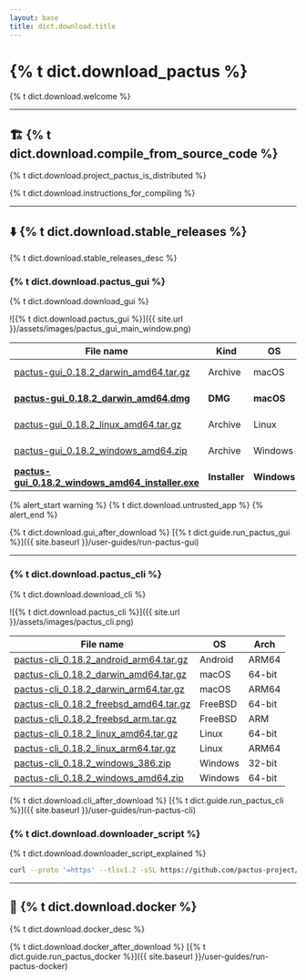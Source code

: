 ```yaml
---
layout: base
title: dict.download.title
---
```


# {% t dict.download_pactus %}

{% t dict.download.welcome %}

---

<h2 id="build">🏗️ {% t dict.download.compile_from_source_code %}</h2>

{% t dict.download.project_pactus_is_distributed %}

{% t dict.download.instructions_for_compiling %}

---

<h2 id="binary">⬇️ {% t dict.download.stable_releases %}</h2>

{% t dict.download.stable_releases_desc %}

<h3 id="gui">{% t dict.download.pactus_gui %}</h3>

{% t dict.download.download_gui %}

![{% t dict.download.pactus_gui %}]({{ site.url }}/assets/images/pactus_gui_main_window.png)

| **File name**                                                                                                                                                         | **Kind**      | **OS**      | **Arch** |
| --------------------------------------------------------------------------------------------------------------------------------------------------------------------- | ------------- | ----------- | -------- |
| [pactus-gui_0.18.2_darwin_amd64.tar.gz](https://github.com/pactus-project/pactus/releases/download/v0.18.2/pactus-gui_0.18.2_darwin_amd64.tar.gz)                     | Archive       | macOS       | 64-bit   |
| [**pactus-gui_0.18.2_darwin_amd64.dmg**](https://github.com/pactus-project/pactus/releases/download/v0.18.2/pactus-gui_0.18.2_darwin_amd64.dmg)                       | **DMG**       | **macOS**   | 64-bit   |
| [pactus-gui_0.18.2_linux_amd64.tar.gz](https://github.com/pactus-project/pactus/releases/download/v0.18.2/pactus-gui_0.18.2_linux_amd64.tar.gz)                       | Archive       | Linux       | 64-bit   |
| [pactus-gui_0.18.2_windows_amd64.zip](https://github.com/pactus-project/pactus/releases/download/v0.18.2/pactus-gui_0.18.2_windows_amd64.zip)                         | Archive       | Windows     | 64-bit   |
| [**pactus-gui_0.18.2_windows_amd64_installer.exe**](https://github.com/pactus-project/pactus/releases/download/v0.18.2/pactus-gui_0.18.2_windows_amd64_installer.exe) | **Installer** | **Windows** | 64-bit   |

{% alert_start warning %}
  {% t dict.download.untrusted_app %}
{% alert_end %}

{% t dict.download.gui_after_download %} [{% t dict.guide.run_pactus_gui %}]({{ site.baseurl }}/user-guides/run-pactus-gui)

---

<h3 id="cli">{% t dict.download.pactus_cli %}</h3>

{% t dict.download.download_cli %}

![{% t dict.download.pactus_cli %}]({{ site.url }}/assets/images/pactus_cli.png)

| **File name**                                                                                                                                       | **OS**  | **Arch** |
| --------------------------------------------------------------------------------------------------------------------------------------------------- | ------- | -------- |
| [pactus-cli_0.18.2_android_arm64.tar.gz](https://github.com/pactus-project/pactus/releases/download/v0.18.2/pactus-cli_0.18.2_android_arm64.tar.gz) | Android | ARM64    |
| [pactus-cli_0.18.2_darwin_amd64.tar.gz](https://github.com/pactus-project/pactus/releases/download/v0.18.2/pactus-cli_0.18.2_darwin_amd64.tar.gz)   | macOS   | 64-bit   |
| [pactus-cli_0.18.2_darwin_arm64.tar.gz](https://github.com/pactus-project/pactus/releases/download/v0.18.2/pactus-cli_0.18.2_darwin_arm64.tar.gz)   | macOS   | ARM64    |
| [pactus-cli_0.18.2_freebsd_amd64.tar.gz](https://github.com/pactus-project/pactus/releases/download/v0.18.2/pactus-cli_0.18.2_freebsd_amd64.tar.gz) | FreeBSD | 64-bit   |
| [pactus-cli_0.18.2_freebsd_arm.tar.gz](https://github.com/pactus-project/pactus/releases/download/v0.18.2/pactus-cli_0.18.2_freebsd_arm.tar.gz)     | FreeBSD | ARM      |
| [pactus-cli_0.18.2_linux_amd64.tar.gz](https://github.com/pactus-project/pactus/releases/download/v0.18.2/pactus-cli_0.18.2_linux_amd64.tar.gz)     | Linux   | 64-bit   |
| [pactus-cli_0.18.2_linux_arm64.tar.gz](https://github.com/pactus-project/pactus/releases/download/v0.18.2/pactus-cli_0.18.2_linux_arm64.tar.gz)     | Linux   | ARM64    |
| [pactus-cli_0.18.2_windows_386.zip](https://github.com/pactus-project/pactus/releases/download/v0.18.2/pactus-cli_0.18.2_windows_386.zip)           | Windows | 32-bit   |
| [pactus-cli_0.18.2_windows_amd64.zip](https://github.com/pactus-project/pactus/releases/download/v0.18.2/pactus-cli_0.18.2_windows_amd64.zip)       | Windows | 64-bit   |

{% t dict.download.cli_after_download %} [{% t dict.guide.run_pactus_cli %}]({{ site.baseurl }}/user-guides/run-pactus-cli)

<h3 id="downloader_script">{% t dict.download.downloader_script %}</h3>

{% t dict.download.downloader_script_explained %}

```sh
curl --proto '=https' --tlsv1.2 -sSL https://github.com/pactus-project/pactus/releases/download/v{{ site.latest_version }}/pactus_downloader.sh | sh
```

---

<h2 id="docker">🐳 {% t dict.download.docker %}</h2>

{% t dict.download.docker_desc %}

{% t dict.download.docker_after_download %} [{% t dict.guide.run_pactus_docker %}]({{ site.baseurl }}/user-guides/run-pactus-docker)
